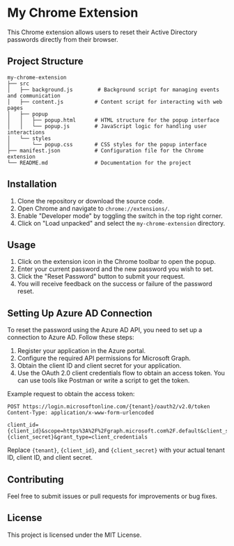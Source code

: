 # My Chrome Extension

This Chrome extension allows users to reset their Active Directory passwords directly from their browser.

## Project Structure

```
my-chrome-extension
├── src
│   ├── background.js        # Background script for managing events and communication
│   ├── content.js          # Content script for interacting with web pages
│   ├── popup
│   │   ├── popup.html      # HTML structure for the popup interface
│   │   └── popup.js        # JavaScript logic for handling user interactions
│   └── styles
│       └── popup.css       # CSS styles for the popup interface
├── manifest.json           # Configuration file for the Chrome extension
└── README.md               # Documentation for the project
```

## Installation

1. Clone the repository or download the source code.
2. Open Chrome and navigate to `chrome://extensions/`.
3. Enable "Developer mode" by toggling the switch in the top right corner.
4. Click on "Load unpacked" and select the `my-chrome-extension` directory.

## Usage

1. Click on the extension icon in the Chrome toolbar to open the popup.
2. Enter your current password and the new password you wish to set.
3. Click the "Reset Password" button to submit your request.
4. You will receive feedback on the success or failure of the password reset.

## Setting Up Azure AD Connection

To reset the password using the Azure AD API, you need to set up a connection to Azure AD. Follow these steps:

1. Register your application in the Azure portal.
2. Configure the required API permissions for Microsoft Graph.
3. Obtain the client ID and client secret for your application.
4. Use the OAuth 2.0 client credentials flow to obtain an access token. You can use tools like Postman or write a script to get the token.

Example request to obtain the access token:

```
POST https://login.microsoftonline.com/{tenant}/oauth2/v2.0/token
Content-Type: application/x-www-form-urlencoded

client_id={client_id}&scope=https%3A%2F%2Fgraph.microsoft.com%2F.default&client_secret={client_secret}&grant_type=client_credentials
```

Replace `{tenant}`, `{client_id}`, and `{client_secret}` with your actual tenant ID, client ID, and client secret.

## Contributing

Feel free to submit issues or pull requests for improvements or bug fixes. 

## License

This project is licensed under the MIT License.